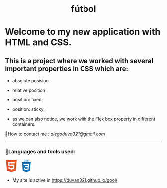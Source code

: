 <div align="center">
<h1>fútbol<h1>
</div>

<h1>Welcome to my new application with HTML and CSS.</h1>

<h2>This is a project where we worked with several important properties in CSS which are:</h2>

- absolute posision

- relative position

- position: fixed;
- position: sticky;

- <p>as we can also notice, we work with the Flex box property in different containers.</p>

💬How to contact me : *diegoduva321@gmail.com*

---

<div align="left">
<h3>🔨Languages and tools used:</h3>
<div>
<img src="https://github.com/devicons/devicon/raw/master/icons/html5/html5-original.svg" title="HTML5" alt="HTML" width="40" height="40"/>&nbsp;
<img src="https://github.com/devicons/devicon/raw/master/icons/css3/css3-plain-wordmark.svg" title="CSS3" alt="CSS" width="40" height="40"/>&nbsp;

- My site is active in https://duvan321.github.io/gool/
